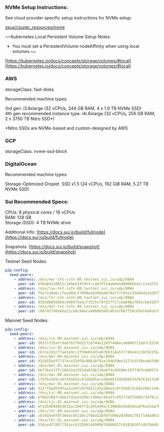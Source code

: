 ### NVMe Setup Instructions:

See cloud provider specific setup instructions for NVMe setup:<br>

[zeus/cluster_resources/nvme](https://github.com/zeus-fyi/zeus/tree/main/zeus/cluster_resources/nvmee)

~~Kubernetes Local Persistent Volume Setup Notes:

- You must set a PersistentVolume nodeAffinity when using local volumes.~~

[https://kubernetes.io/docs/concepts/storage/volumes/#local](https://kubernetes.io/docs/concepts/storage/volumes/#local)

### AWS

storageClass: fast-disks

Recommended machine types:

3rd gen: i3.8xlarge (32 vCPUs, 244 GB RAM, 4 x 1.9 TB NVMe SSD)<br>
4th gen recommended instance type: i4i.8xlarge (32 vCPUs, 256 GB RAM, 2 x 3750 TB Nitro SSD*)<br>

*Nitro SSDs are NVMe-based and custom-designed by AWS

### GCP

storageClass: nvme-ssd-block

### DigitalOcean

Recommended machine types:

Storage-Optimized Droplet. SSD x1.5 (24 vCPUs, 192 GiB RAM, 5.27 TB NVMe SSD)<br>

### Sui Recommended Specs:

CPUs: 8 physical cores / 16 vCPUs<br>
RAM: 128 GB<br>
Storage (SSD): 4 TB NVMe drive<br>

Additional Info: [https://docs.sui.io/build/fullnode](https://docs.sui.io/build/fullnode)

Snapshots: [https://docs.sui.io/build/snapshot](https://docs.sui.io/build/snapshot)

Testnet Seed Nodes:
```yaml
p2p-config:
  seed-peers:
    - address: /dns/ewr-tnt-ssfn-00.testnet.sui.io/udp/8084
      peer-id: df8a8d128051c249e224f95fcc463f518a0ebed8986bbdcc11ed751181fecd38
    - address: /dns/lax-tnt-ssfn-00.testnet.sui.io/udp/8084
      peer-id: f9a72a0a6c17eed09c27898eab389add704777c03e135846da2428f516a0c11d
    - address: /dns/lhr-tnt-ssfn-00.testnet.sui.io/udp/8084
      peer-id: 9393d6056bb9c9d8475a3cf3525c747257f17c6a698a7062cbbd1875bc6ef71e
    - address: /dns/mel-tnt-ssfn-00.testnet.sui.io/udp/8084
      peer-id: c88742f46e66a11cb8c84aca488065661401ef66f726cb9afeb8a5786d83456e
```

Mainnet Seed Nodes:
```yaml
p2p-config:
  seed-peers:
    - address: /dns/icn-00.mainnet.sui.io/udp/8084
      peer-id: 303f1f35afc9a6f82f8d21724f44e1245f4d8eca0806713a07c525dadda95a66
    - address: /dns/icn-01.mainnet.sui.io/udp/8084
      peer-id: cb7ce193cf7a41e9cc2f99e65dd1487b6314a57c74be42cc8c9225b203301812
    - address: /dns/mel-00.mainnet.sui.io/udp/8084
      peer-id: d32b55bdf1737ec415df8c88b3bf91e194b59ee3127e3f38ea46fd88ba2e7849
    - address: /dns/mel-01.mainnet.sui.io/udp/8084
      peer-id: bbf3be337fc16614a1953da83db729abfdc40596e197f36fe408574f7c9b780e
    - address: /dns/ewr-00.mainnet.sui.io/udp/8084
      peer-id: c7bf6cb93ca8fdda655c47ebb85ace28e6931464564332bf63e27e90199c50ee
    - address: /dns/ewr-01.mainnet.sui.io/udp/8084
      peer-id: 3227f8a05f0faa1a197c075d31135a366a1c6f3d4872cb8af66c14dea3e0eb66
    - address: /dns/sjc-00.mainnet.sui.io/udp/8084
      peer-id: 6f0b25087cd6b2fd2e4329bcf308ac95a37c49277dd7286b72470c124809db5b
    - address: /dns/sjc-01.mainnet.sui.io/udp/8084
      peer-id: af1d5d8468b3612ac2b6ff3ca91e99a71390dbe5b83dea9f6ae2da708d689227
    - address: /dns/lhr-00.mainnet.sui.io/udp/8084
      peer-id: c619a5e0f8f36eac45118c1f8bda28f0f508e2839042781f1d4a9818043f732c
    - address: /dns/lhr-01.mainnet.sui.io/udp/8084
      peer-id: 53dcedf250f73b1ec83250614498947db00d17c0181020fcdb7b6db12afbc175
```